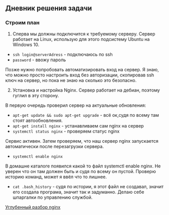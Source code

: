 ## Дневник решения задачи

### Строим план

1. Сперва мы должны подключится к требуемому серверу. Сервер работает на Linux, использую для этого подсистему Ubuntu на Windows 10. 

* ```ssh login@serverAdress``` - подключаюсь по ssh
* ```password``` - ввожу пароль

Позже нужно попробовать автоматизировать вход на сервер. Я знаю, что можно просто настроить вход без авторизации, скопировав ssh ключ на сервер, но пока не знаю на сколько это безопасно.

2. Установка и настройка Nginx. Сервер работает на дебиан, поэтому гуглил в эту сторону.

В первую очередь проверил сервер на актуальные обновления:

* ```apt-get update && sudo apt-get upgrade``` - всё ок,судя по всему там стоят автообновления.
* ```apt-get install nginx``` - устанавливаем сам nginx на сервер
* ```systemctl status nginx``` - проверяем статус nginx

Сервис активен. Затем проверяем, что наш сервер nginx запускается автоматически после перезагрузки сервера.

* ```systemctl enable nginx```

В домашне каталоге появился какой то файл systemctl enable nginx. Не уверен что он там должен быть и судя по всему он пустой. Проверю историю команд, может я ввёл что то лишнее.

* ```cat .bash_history``` - судя по истории, я этот файл не создавал, значит его создала програма, значит так и задуманно. Делаю себе шпаргалки по управлению службой.

[Углубенный разбор nginx](configuration_nginx.md)




